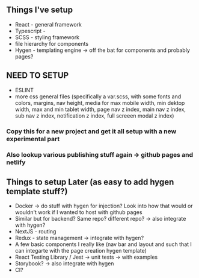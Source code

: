 
## Things I've setup
- React - general framework
- Typescript - 
- SCSS - styling framework
- file hierarchy for components
- Hygen - templating engine -> off the bat for components and probably pages?


## NEED TO SETUP
- ESLINT
- more css general files (specifically a var.scss, with some fonts and colors, margins, nav height, media for max mobile width, min dektop width, max and min tablet width, page nav z index, main nav z index, sub nav z index, notification z index, full screeen modal z index)

### Copy this for a new project and get it all setup with a new experimental part 
### Also lookup various publishing stuff again -> github pages and netlify

## Things to setup Later (as easy to add hygen template stuff?)
- Docker -> do stuff with hygen for injection? Look into how that would or wouldn't work if I wanted to host with github pages
- Similar but for backend? Same repo? different repo? -> also integrate with hygen?
- NextJS - routing
- Redux - state management -> integrate with hygen?
- A few basic components I really like (nav bar and layout and such that I can integarte with the page creation hygen template)
- React Testing Library / Jest -> unit tests -> with examples
- Storybook? -> also integrate with hygen
- CI?

